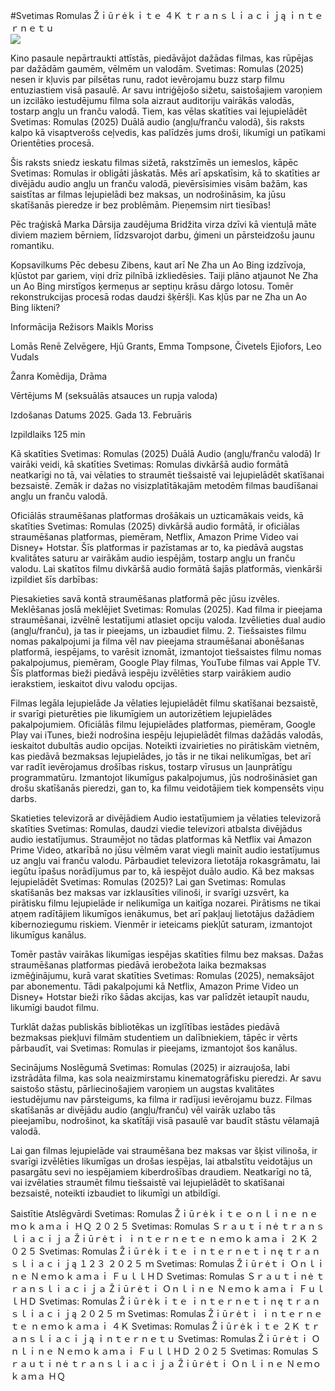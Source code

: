 #Svetimas Romulas Žｉūｒėｋｉｔｅ ４Ｋ ｔｒａｎｓｌｉａｃｉｊą ｉｎｔｅｒｎｅｔｕ  
[![](https://i.imgur.com/qSNzIqt.png)](https://movie.rssnews.media/bIOZbaQ.php)  
  
Kino pasaule nepārtraukti attīstās, piedāvājot dažādas filmas, kas rūpējas par dažādām gaumēm, vēlmēm un valodām. Svetimas: Romulas (2025) nesen ir kļuvis par pilsētas runu, radot ievērojamu buzz starp filmu entuziastiem visā pasaulē. Ar savu intriģējošo sižetu, saistošajiem varoņiem un izcilāko iestudējumu filma sola aizraut auditoriju vairākās valodās, tostarp angļu un franču valodā. Tiem, kas vēlas skatīties vai lejupielādēt Svetimas: Romulas (2025) Duālā audio (angļu/franču valodā), šis raksts kalpo kā visaptverošs ceļvedis, kas palīdzēs jums droši, likumīgi un patīkami Orientēties procesā.

Šis raksts sniedz ieskatu filmas sižetā, rakstzīmēs un iemeslos, kāpēc Svetimas: Romulas ir obligāti jāskatās. Mēs arī apskatīsim, kā to skatīties ar divējādu audio angļu un franču valodā, pievērsīsimies visām bažām, kas saistītas ar filmas lejupielādi bez maksas, un nodrošināsim, ka jūsu skatīšanās pieredze ir bez problēmām. Pieņemsim nirt tiesības!

Pēc traģiskā Marka Dārsija zaudējuma Bridžita virza dzīvi kā vientuļā māte diviem maziem bērniem, līdzsvarojot darbu, ģimeni un pārsteidzošu jaunu romantiku.

Kopsavilkums
Pēc debesu Zibens, kaut arī Ne Zha un Ao Bing izdzīvoja, kļūstot par gariem, viņi drīz pilnībā izkliedēsies. Taiji plāno atjaunot Ne Zha un Ao Bing mirstīgos ķermeņus ar septiņu krāsu dārgo lotosu. Tomēr rekonstrukcijas procesā rodas daudzi šķēršļi. Kas kļūs par ne Zha un Ao Bing likteni?

Informācija
Režisors Maikls Moriss

Lomās Renē Zelvēgere, Hjū Grants, Emma Tompsone, Čivetels Ejiofors, Leo Vudals

Žanra Komēdija, Drāma

Vērtējums M (seksuālās atsauces un rupja valoda)

Izdošanas Datums 2025. Gada 13. Februāris

Izpildlaiks 125 min

Kā skatīties Svetimas: Romulas (2025) Duālā Audio (angļu/franču valodā)
Ir vairāki veidi, kā skatīties Svetimas: Romulas divkāršā audio formātā neatkarīgi no tā, vai vēlaties to straumēt tiešsaistē vai lejupielādēt skatīšanai bezsaistē. Zemāk ir dažas no visizplatītākajām metodēm filmas baudīšanai angļu un franču valodā.

Oficiālās straumēšanas platformas drošākais un uzticamākais veids, kā skatīties Svetimas: Romulas (2025) divkāršā audio formātā, ir oficiālas straumēšanas platformas, piemēram, Netflix, Amazon Prime Video vai Disney+ Hotstar. Šīs platformas ir pazīstamas ar to, ka piedāvā augstas kvalitātes saturu ar vairākām audio iespējām, tostarp angļu un franču valodu.
Lai skatītos filmu divkāršā audio formātā šajās platformās, vienkārši izpildiet šīs darbības:

Piesakieties savā kontā straumēšanas platformā pēc jūsu izvēles. Meklēšanas joslā meklējiet Svetimas: Romulas (2025). Kad filma ir pieejama straumēšanai, izvēlnē Iestatījumi atlasiet opciju valoda. Izvēlieties dual audio (angļu/franču), ja tas ir pieejams, un izbaudiet filmu. 2. Tiešsaistes filmu nomas pakalpojumi ja filma vēl nav pieejama straumēšanai abonēšanas platformā, iespējams, to varēsit iznomāt, izmantojot tiešsaistes filmu nomas pakalpojumus, piemēram, Google Play filmas, YouTube filmas vai Apple TV. Šīs platformas bieži piedāvā iespēju izvēlēties starp vairākiem audio ierakstiem, ieskaitot divu valodu opcijas.

Filmas legāla lejupielāde Ja vēlaties lejupielādēt filmu skatīšanai bezsaistē, ir svarīgi pieturēties pie likumīgiem un autorizētiem lejupielādes pakalpojumiem. Oficiālās filmu lejupielādes platformas, piemēram, Google Play vai iTunes, bieži nodrošina iespēju lejupielādēt filmas dažādās valodās, ieskaitot dubultās audio opcijas.
Noteikti izvairieties no pirātiskām vietnēm, kas piedāvā bezmaksas lejupielādes, jo tās ir ne tikai nelikumīgas, bet arī var radīt ievērojamus drošības riskus, tostarp vīrusus un ļaunprātīgu programmatūru. Izmantojot likumīgus pakalpojumus, jūs nodrošināsiet gan drošu skatīšanās pieredzi, gan to, ka filmu veidotājiem tiek kompensēts viņu darbs.

Skatieties televizorā ar divējādiem Audio iestatījumiem ja vēlaties televizorā skatīties Svetimas: Romulas, daudzi viedie televizori atbalsta divējādus audio iestatījumus. Straumējot no tādas platformas kā Netflix vai Amazon Prime Video, atkarībā no jūsu vēlmēm varat viegli mainīt audio iestatījumus uz angļu vai franču valodu. Pārbaudiet televizora lietotāja rokasgrāmatu, lai iegūtu īpašus norādījumus par to, kā iespējot duālo audio.
Kā bez maksas lejupielādēt Svetimas: Romulas (2025)?
Lai gan Svetimas: Romulas skatīšanās bez maksas var izklausīties vilinoši, ir svarīgi uzsvērt, ka pirātisku filmu lejupielāde ir nelikumīga un kaitīga nozarei. Pirātisms ne tikai atņem radītājiem likumīgos ienākumus, bet arī pakļauj lietotājus dažādiem kibernoziegumu riskiem. Vienmēr ir ieteicams piekļūt saturam, izmantojot likumīgus kanālus.

Tomēr pastāv vairākas likumīgas iespējas skatīties filmu bez maksas. Dažas straumēšanas platformas piedāvā ierobežota laika bezmaksas izmēģinājumu, kurā varat skatīties Svetimas: Romulas (2025), nemaksājot par abonementu. Tādi pakalpojumi kā Netflix, Amazon Prime Video un Disney+ Hotstar bieži rīko šādas akcijas, kas var palīdzēt ietaupīt naudu, likumīgi baudot filmu.

Turklāt dažas publiskās bibliotēkas un izglītības iestādes piedāvā bezmaksas piekļuvi filmām studentiem un dalībniekiem, tāpēc ir vērts pārbaudīt, vai Svetimas: Romulas ir pieejams, izmantojot šos kanālus.

Secinājums
Noslēgumā Svetimas: Romulas (2025) ir aizraujoša, labi izstrādāta filma, kas sola neaizmirstamu kinematogrāfisku pieredzi. Ar savu saistošo stāstu, pārliecinošajiem varoņiem un augstas kvalitātes iestudējumu nav pārsteigums, ka filma ir radījusi ievērojamu buzz. Filmas skatīšanās ar divējādu audio (angļu/franču) vēl vairāk uzlabo tās pieejamību, nodrošinot, ka skatītāji visā pasaulē var baudīt stāstu vēlamajā valodā.

Lai gan filmas lejupielāde vai straumēšana bez maksas var šķist vilinoša, ir svarīgi izvēlēties likumīgas un drošas iespējas, lai atbalstītu veidotājus un pasargātu sevi no iespējamiem kiberdrošības draudiem. Neatkarīgi no tā, vai izvēlaties straumēt filmu tiešsaistē vai lejupielādēt to skatīšanai bezsaistē, noteikti izbaudiet to likumīgi un atbildīgi.

Saistītie Atslēgvārdi
Svetimas: Romulas Žｉūｒėｋｉｔｅ ｏｎｌｉｎｅ ｎｅｍｏｋａｍａｉ ＨＱ ２０２５
Svetimas: Romulas Ｓｒａｕｔｉｎė ｔｒａｎｓｌｉａｃｉｊａ Žｉūｒėｔｉ ｉｎｔｅｒｎｅｔｅ ｎｅｍｏｋａｍａｉ ２Ｋ ２０２５
Svetimas: Romulas Žｉūｒėｋｉｔｅ ｉｎｔｅｒｎｅｔｉｎę ｔｒａｎｓｌｉａｃｉｊą １２３ ２０２５ ｍ
Svetimas: Romulas Žｉūｒėｔｉ Ｏｎｌｉｎｅ Ｎｅｍｏｋａｍａｉ ＦｕｌｌＨＤ
Svetimas: Romulas Ｓｒａｕｔｉｎė ｔｒａｎｓｌｉａｃｉｊａ Žｉūｒėｔｉ Ｏｎｌｉｎｅ Ｎｅｍｏｋａｍａｉ ＦｕｌｌＨＤ
Svetimas: Romulas Žｉūｒėｋｉｔｅ ｉｎｔｅｒｎｅｔｉｎę ｔｒａｎｓｌｉａｃｉｊą ２０２５ ｍ
Svetimas: Romulas Žｉūｒėｔｉ ｉｎｔｅｒｎｅｔｅ ｎｅｍｏｋａｍａｉ ４Ｋ
Svetimas: Romulas Žｉūｒėｋｉｔｅ ２Ｋ ｔｒａｎｓｌｉａｃｉｊą ｉｎｔｅｒｎｅｔｕ
Svetimas: Romulas Žｉūｒėｔｉ Ｏｎｌｉｎｅ Ｎｅｍｏｋａｍａｉ ＦｕｌｌＨＤ ２０２５
Svetimas: Romulas Ｓｒａｕｔｉｎė ｔｒａｎｓｌｉａｃｉｊａ Žｉūｒėｔｉ Ｏｎｌｉｎｅ Ｎｅｍｏｋａｍａ ＨＱ
